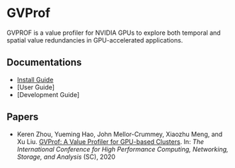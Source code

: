 # GVProf

GVPROF is a value profiler for NVIDIA GPUs to explore both temporal and spatial value redundancies in GPU-accelerated applications.

## Documentations

- [Install Guide](https://github.com/Jokeren/GVProf/blob/master/INSTALL.md)
- [User Guide]
- [Development Guide]

## Papers

- Keren Zhou, Yueming Hao, John Mellor-Crummey, Xiaozhu Meng, and Xu Liu. [GVProf: A Value Profiler for GPU-based Clusters](https://sc20.supercomputing.org/presentation/?sess=sess164&id=pap359#038;id=pap359). In: *The International Conference for High Performance Computing, Networking, Storage, and Analysis* (SC), 2020

